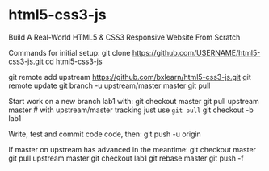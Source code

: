 # html5-css3-js
Build A Real-World HTML5 &amp; CSS3 Responsive Website From Scratch

Commands for initial setup:
git clone https://github.com/USERNAME/html5-css3-js.git
cd html5-css3-js

git remote add upstream https://github.com/bxlearn/html5-css3-js.git
git remote update
git branch -u upstream/master master
git pull

Start work on a new branch lab1 with:
git checkout master
git pull upstream master  # with upstream/master tracking just use `git pull`
git checkout -b lab1

Write, test and commit code code, then:
git push -u origin

If master on upstream has advanced in the meantime:
git checkout master
git pull upstream master
git checkout lab1
git rebase master
git push -f

